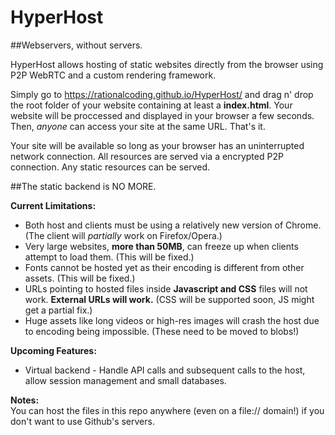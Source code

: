 # HyperHost
##Webservers, without servers.

HyperHost allows hosting of static websites directly from the browser using P2P WebRTC and a custom rendering framework.

Simply go to https://rationalcoding.github.io/HyperHost/ and drag n' drop the root folder of your website containing at least a **index.html**. Your website will be proccessed and displayed in your browser a few seconds. Then, *anyone* can access your site at the same URL. That's it.

Your site will be available so long as your browser has an uninterrupted network connection. All resources are served via a encrypted P2P connection. Any static resources can be served.

##The static backend is NO MORE.

**Current Limitations:**  
- Both host and clients must be using a relatively new version of Chrome.  (The client will *partially* work on Firefox/Opera.)
- Very large websites, **more than 50MB**, can freeze up when clients attempt to load them. (This will be fixed.)  
- Fonts cannot be hosted yet as their encoding is different from other assets.  (This will be fixed.)
- URLs pointing to hosted files inside **Javascript and CSS** files will not work. **External URLs will work.** (CSS will be supported soon, JS might get a partial fix.)
- Huge assets like long videos or high-res images will crash the host due to encoding being impossible. (These need to be moved to blobs!)

**Upcoming Features:**  
- Virtual backend - Handle API calls and subsequent calls to the host, allow session management and small databases.

**Notes:**  
You can host the files in this repo anywhere (even on a file:// domain!) if you don't want to use Github's servers.

